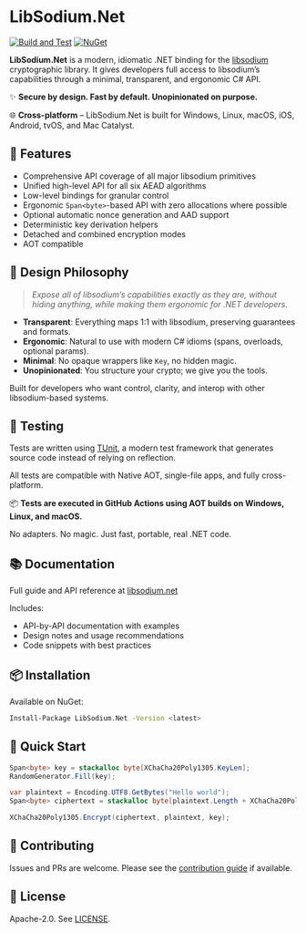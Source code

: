 # LibSodium.Net

[![Build and Test](https://github.com/libSodium-net/LibSodium.Net/actions/workflows/build-and-test.yml/badge.svg)](https://github.com//libSodium-net/LibSodium.Net/actions/workflows/build-and-test.yml) [![NuGet](https://img.shields.io/nuget/v/LibSodium.Net.svg)](https://www.nuget.org/packages/LibSodium.Net/)

**LibSodium.Net** is a modern, idiomatic .NET binding for the [libsodium](https://doc.libsodium.org/) cryptographic library. It gives developers full access to libsodium’s capabilities through a minimal, transparent, and ergonomic C# API.

✨ **Secure by design. Fast by default. Unopinionated on purpose.**

🌐 **Cross-platform** – LibSodium.Net is built for Windows, Linux, macOS, iOS, Android, tvOS, and Mac Catalyst.

## 🌟 Features

* Comprehensive API coverage of all major libsodium primitives
* Unified high-level API for all six AEAD algorithms
* Low-level bindings for granular control
* Ergonomic `Span<byte>`-based API with zero allocations where possible
* Optional automatic nonce generation and AAD support
* Deterministic key derivation helpers
* Detached and combined encryption modes
* AOT compatible

## 🧭 Design Philosophy

> *Expose all of libsodium’s capabilities exactly as they are, without hiding anything, while making them ergonomic for .NET developers.*

* **Transparent**: Everything maps 1:1 with libsodium, preserving guarantees and formats.
* **Ergonomic**: Natural to use with modern C# idioms (spans, overloads, optional params).
* **Minimal**: No opaque wrappers like `Key`, no hidden magic.
* **Unopinionated**: You structure your crypto; we give you the tools.

Built for developers who want control, clarity, and interop with other libsodium-based systems.

## 🔬 Testing

Tests are written using [TUnit](https://tunit.dev), a modern test framework that generates source code instead of relying on reflection.

All tests are compatible with Native AOT, single-file apps, and fully cross-platform.

📦 **Tests are executed in GitHub Actions using AOT builds on Windows, Linux, and macOS.**

No adapters. No magic. Just fast, portable, real .NET code.

## 📚 Documentation

Full guide and API reference at [libsodium.net](https://libsodium.net/)

Includes:

* API-by-API documentation with examples
* Design notes and usage recommendations
* Code snippets with best practices

## 📦 Installation

Available on NuGet:

```bash
Install-Package LibSodium.Net -Version <latest>
```

## 🚀 Quick Start

```csharp
Span<byte> key = stackalloc byte[XChaCha20Poly1305.KeyLen];
RandomGenerator.Fill(key);

var plaintext = Encoding.UTF8.GetBytes("Hello world");
Span<byte> ciphertext = stackalloc byte[plaintext.Length + XChaCha20Poly1305.MacLen + XChaCha20Poly1305.NonceLen];

XChaCha20Poly1305.Encrypt(ciphertext, plaintext, key);
```

## 🤝 Contributing

Issues and PRs are welcome. Please see the [contribution guide](CONTRIBUTING.md) if available.

## 📜 License

Apache-2.0. See [LICENSE](LICENSE).

